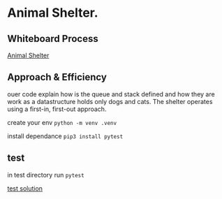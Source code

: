 # Animal Shelter.

## Whiteboard Process

[Animal Shelter](./Untitled.png)



## Approach & Efficiency

ouer code explain how is the queue and stack  defined and how they are work as a datastructure
holds only dogs and cats.
The shelter operates using a first-in, first-out approach.

create your env 
`python -m venv .venv`

install dependance
`pip3 install pytest`



## test
in test directory run
`pytest`

[test solution](./test/test_code.py)
